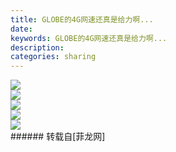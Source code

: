 ```yaml
---
title: GLOBE的4G网速还真是给力啊...
date: 
keywords: GLOBE的4G网速还真是给力啊...
description: 
categories: sharing
---
```

<td class="t_f" id="postmessage_65762">


<img aid="26642" data-cf-modified-51fad0ac1056daeffb6e2eac-="" file="data/attachment/forum/201310/17/140433ryaoenrreob44ova.jpg.thumb.jpg" id="aimg_26642" inpost="1" onclick="" onmouseover="" src="http://www.flw.ph/data/attachment/forum/201310/17/140433ryaoenrreob44ova.jpg" style="cursor:pointer" zoomfile="data/attachment/forum/201310/17/140433ryaoenrreob44ova.jpg"/>


<br/>

<img aid="26643" data-cf-modified-51fad0ac1056daeffb6e2eac-="" file="data/attachment/forum/201310/17/140439o8pee8rtaz7tt5hd.jpg.thumb.jpg" id="aimg_26643" inpost="1" onclick="" onmouseover="" src="http://www.flw.ph/data/attachment/forum/201310/17/140439o8pee8rtaz7tt5hd.jpg" style="cursor:pointer" zoomfile="data/attachment/forum/201310/17/140439o8pee8rtaz7tt5hd.jpg"/>


<br/>

<img aid="26644" data-cf-modified-51fad0ac1056daeffb6e2eac-="" file="data/attachment/forum/201310/17/140445g8zk4jhh8skhdhjh.jpg.thumb.jpg" id="aimg_26644" inpost="1" onclick="" onmouseover="" src="http://www.flw.ph/data/attachment/forum/201310/17/140445g8zk4jhh8skhdhjh.jpg" style="cursor:pointer" zoomfile="data/attachment/forum/201310/17/140445g8zk4jhh8skhdhjh.jpg"/>


<br/>

<img aid="26645" data-cf-modified-51fad0ac1056daeffb6e2eac-="" file="data/attachment/forum/201310/17/140454pczdxqk5s15rdxgi.jpg.thumb.jpg" id="aimg_26645" inpost="1" onclick="" onmouseover="" src="http://www.flw.ph/data/attachment/forum/201310/17/140454pczdxqk5s15rdxgi.jpg" style="cursor:pointer" zoomfile="data/attachment/forum/201310/17/140454pczdxqk5s15rdxgi.jpg"/>


<br/>

<img aid="26646" data-cf-modified-51fad0ac1056daeffb6e2eac-="" file="data/attachment/forum/201310/17/140505mru2g49g2kg9auv2.jpg.thumb.jpg" id="aimg_26646" inpost="1" onclick="" onmouseover="" src="http://www.flw.ph/data/attachment/forum/201310/17/140505mru2g49g2kg9auv2.jpg" style="cursor:pointer" zoomfile="data/attachment/forum/201310/17/140505mru2g49g2kg9auv2.jpg"/>


<br/>
</td>
###### 转载自[菲龙网]